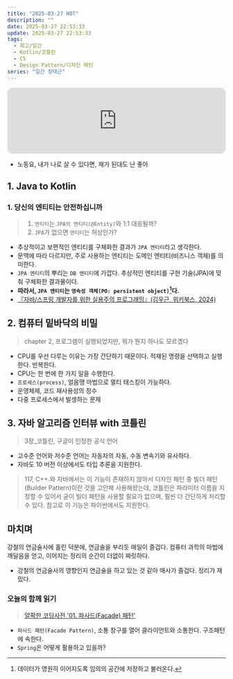 ```yaml
---
title: "2025-03-27 HOT"
description: ""
date: 2025-03-27 22:53:33
update: 2025-03-27 22:53:33
tags:
  - 회고/일간
  - Kotlin/코틀린
  - CS
  - Design Pattern/디자인 패턴
series: "일간 장태근" 
---
```


<iframe style="border-radius:12px" src="https://open.spotify.com/embed/track/406IpEtZPvbxApWTGM3twY?utm_source=generator" width="100%" height="152" frameBorder="0" allowfullscreen="" allow="autoplay; clipboard-write; encrypted-media; fullscreen; picture-in-picture" loading="lazy"></iframe>

- 노동요, 내가 나로 살 수 있다면, 재가 된대도 난 좋아

## 1. Java to Kotlin

### 1. 당신의 엔티티는 안전하십니까

> 1. `엔티티`는 `JPA의 엔티티(@Entity)`와 1:1 대응될까?
> 2. `JPA`가 없으면 `엔티티`는 허상인가?

- 추상적이고 보편적인 엔티티를 구체화한 결과가 `JPA 엔티티`라고 생각한다.
- 문맥에 따라 다르지만, 주로 사용하는 엔티티는 도메인 엔티티(비즈니스 객체)를 의미한다.
- `JPA 엔티티`의 뿌리는 `DB 엔티티`에 가깝다. 추상적인 엔티티를 구현 기술(JPA)에 맞춰 구체화한 결과물이다.
- **따라서, `JPA 엔티티`는 `영속성 객체(PO: persistent object)`[^1]다.**
- [『자바/스프링 개발자를 위한 실용주의 프로그래밍』(김우근, 위키북스, 2024)](https://product.kyobobook.co.kr/detail/S000213447953)

## 2. 컴퓨터 밑바닥의 비밀

> chapter 2, 프로그램이 실행되었지만, 뭐가 뭔지 하나도 모르겠다

- CPU를 우선 다루는 이유는 가장 간단하기 때문이다. 적재된 명령을 선택하고 실행한다. 반복한다.
- CPU는 한 번에 한 가지 일을 수행한다.
- `프로세스(process)`, 얼음땡 마법으로 멀티 태스킹이 가능하다.
- 운영체제, 코드 재사용성의 정수
- 다중 프로세스에서 발생하는 문제

## 3. 자바 알고리즘 인터뷰 with 코틀린

> 3장_코틀린, 구글이 인정한 공식 언어

- 고수준 언어와 저수준 언어는 자동차의 자동, 수동 변속기와 유사하다.
- 자바도 10 버전 이상에서도 타입 추론을 지원한다.

> 117, C++.와 자바에서는 이 기능이 존재하지 않아서 디자인 패턴 중 빌더 패턴(Builder Pattern)이란 것을 고안해 사용해왔는데, 
> 코틀린은 파라미터 이름을 지정할 수 있어서 굳이 빌더 패턴을 사용할 필요가 없으며, 훨씬 더 간단하게 처리할 수 있다. 참고로 이 기능은 파이썬에서도 지원한다.

## 마치며

강철의 연금술사에 홀린 덕분에, 연금술을 부리듯 매일이 즐겁다. 컴퓨터 과학의 마법에 깨달음을 얻고, 이어지는 정리의 순간이 더없이 짜릿하다.

- 강철의 연금술사의 영향인지 연금술을 하고 있는 것 같아 매사가 즐겁다. 정리가 재밌다.

### 오늘의 함께 읽기

> [얄팍한 코딩사전 '01. 파사드(Facade) 패턴'](https://www.youtube.com/watch?v=FrdG_n2ZWtE&t=113s)

- `퍼사드 패턴(Facade Pattern)`, 소통 창구를 열어 클라이언트와 소통한다. 구조패턴에 속한다.
- `Spring`은 어떻게 활용하고 있을까?

[^1]: 데이터가 영원히 이어지도록 임의의 공간에 저장하고 불러온다.
